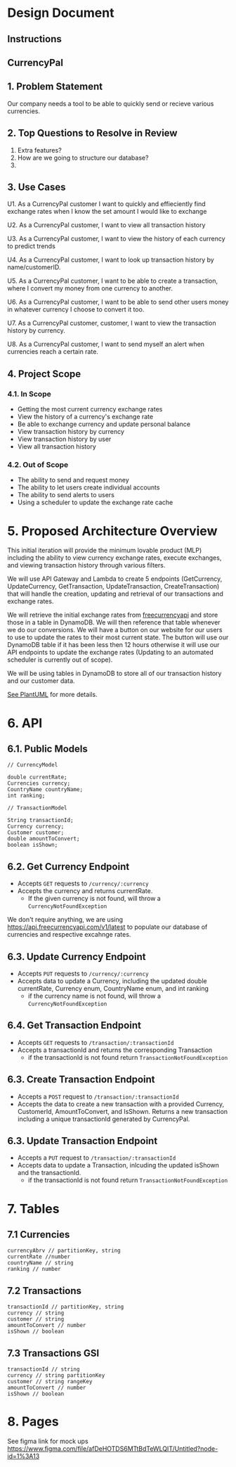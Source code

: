 # Design Document

## Instructions

## CurrencyPal

## 1. Problem Statement

Our company needs a tool to be able to quickly send or recieve various currencies.

## 2. Top Questions to Resolve in Review

1. Extra features?
2. How are we going to structure our database?
3. 

## 3. Use Cases

U1. As a CurrencyPal customer I want to quickly and effieciently find exchange rates when I know the set amount I would like to exchange

U2. As a CurrencyPal customer, I want to view all transaction history

U3. As a CurrencyPal customer, I want to view the history of each currency to predict trends

U4. As a CurrencyPal customer, I want to look up transaction history by name/customerID.

U5. As a CurrencyPal customer, I want to be able to create a transaction, where I convert my money from one currency to another.

U6. As a CurrencyPal customer, I want to be able to send other users money in whatever currency I choose to convert it too.

U7. As a CurrencyPal customer, customer, I want to view the transaction history by currency.

U8. As a CurrencyPal customer, I want to send myself an alert when currencies reach a certain rate.

## 4. Project Scope


### 4.1. In Scope

* Getting the most current currency exchange rates
* View the history of a currency's exchange rate
* Be able to exchange currency and update personal balance
* View transaction history by currency
* View transaction history by user
* View all transaction history

### 4.2. Out of Scope

* The ability to send and request money
* The ability to let users create individual accounts
* The ability to send alerts to users
* Using a scheduler to update the exchange rate cache

# 5. Proposed Architecture Overview
This initial iteration will provide the minimum lovable product (MLP) including the ability to view currency exchange rates, execute exchanges, and viewing transaction history through various filters.

We will use API Gateway and Lambda to create 5 endpoints (GetCurrency, UpdateCurrency, GetTransaction, UpdateTransaction, CreateTransaction) that will handle the creation, updating and retrieval of our transactions and exchange rates.

We will retrieve the initial exchange rates from [freecurrencyapi](https://freecurrencyapi.com/) and store those in a table in DynamoDB.  We will then reference that table whenever we do our conversions.  We will have a button on our website for our users to use to update the rates to their most current state.  The button will use our DynamoDB table if it has been less then 12 hours otherwise it will use our API endpoints to update the exchange rates (Updating to an automated scheduler is currently out of scope).

We will be using tables in DynamoDB to store all of our transaction history and our customer data.

[See PlantUML](currencyConverterCD.puml) for more details.


# 6. API

## 6.1. Public Models


```
// CurrencyModel

double currentRate;
Currencies currency;
CountryName countryName;
int ranking;

// TransactionModel

String transactionId;
Currency currency;
Customer customer;
double amountToConvert;
boolean isShown;
```


## 6.2. Get Currency Endpoint
* Accepts `GET` requests to `/currency/:currency`
* Accepts the currency  and returns currentRate.
    * If the given currency is not found, will throw a
      `CurrencyNotFoundException`

We don't require anything, we are using https://api.freecurrencyapi.com/v1/latest to populate our database of currencies and respective excahnge rates.

## 6.3. Update Currency Endpoint
* Accepts `PUT` requests to `/currency/:currency`
* Accepts data to update a Currency, including the updated double currentRate, Currency enum, CountryName enum, and int ranking
  * if the currency name is not found, will throw a `CurrencyNotFoundException`
## 6.4. Get Transaction Endpoint
* Accepts `GET` requests to `/transaction/:transactionId`
* Accepts a transactionId and returns the corresponding Transaction
   * if the transactionId is not found return `TransactionNotFoundException`

## 6.3. Create Transaction Endpoint
* Accepts a `POST` request to `/transaction/:transactionId`
* Accepts the data to create a new transaction with a provided Currency, CustomerId, AmountToConvert, and IsShown.  Returns a new transaction including a unique transactionId generated by CurrencyPal.

## 6.3. Update Transaction Endpoint
* Accepts a `PUT` request to `/transaction/:transactionId`
* Accepts data to update a Transaction, inlcuding the updated isShown and the transactionId.
   * if the transactionId is not found return `TransactionNotFoundException`


# 7. Tables

## 7.1 Currencies 
```
currencyAbrv // partitionKey, string
currentRate //number
countryName // string
ranking // number
```

## 7.2 Transactions
```
transactionId // partitionKey, string
currency // string
customer // string
amountToConvert // number
isShown // boolean
```

## 7.3 Transactions GSI
```
transactionId // string
currency // string partitionKey
customer // string rangeKey
amountToConvert // number
isShown // boolean
```
# 8. Pages

See figma link for mock ups
https://www.figma.com/file/afDeHOTDS6MTtBdTeWLQIT/Untitled?node-id=1%3A13
